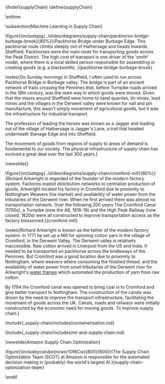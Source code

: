 \ifndef{supplyChain}
\define{supplyChain}

\editme

\subsection{Machine Learning in Supply Chain}

\figure{\includejpg{../slides/diagrams/supply-chain/packhorse-bridge-burbage-brook}{80%}}{Packhorse Bridge under Burbage Edge. This packhorse route climbs steeply out of Hathersage and heads towards Sheffield. Packhorses were the main route for transporting goods across the Peak District. The high cost of transport is one driver of the 'smith' model, where there is a local skilled person responsible for assembling or creating goods (e.g. a blacksmith). }{packhorse-bridge-burbage-brook}

\notes{On Sunday mornings in Sheffield, I often used to run across Packhorse Bridge in Burbage valley. The bridge is part of an ancient network of trails crossing the Pennines that, before Turnpike roads arrived in the 18th century, was the main way in which goods were moved. Given that the moors around Sheffield were home to sand quarries, tin mines, lead mines and the villages in the Derwent valley were known for nail and pin manufacture, this wasn't simply movement of agricultural goods, but it was the infrastructure for industrial transport.

The profession of leading the horses was known as a Jagger and leading out of the village of Hathersage is Jagger's Lane, a trail that headed underneath Stanage Edge and into Sheffield. 

The movement of goods from regions of supply to areas of demand is fundamental to our society. The physical infrastructure of supply chain has evolved a great deal over the last 300 years.}

\newslide{}

\figure{\includejpg{../slides/diagrams/supply-chain/cromford-mill}{80%}}{Richard Arkwright is regarded of the founder of the modern factory system. Factories exploit distribution networks to centralize production of goods. Arkwright located his factory in Cromford due to proximity to Nottingham Weavers (his market) and availability of water power from the tributaries of the Derwent river. When he first arrived there was almost no transportation network. Over the following 200 years The Cromford Canal (1790s), a Turnpike (now the A6, 1816-18) and the High Peak Railway (now closed, 1820s) were all constructed to improve transportation access as the factory blossomed.}{cromford-mill}

\notes{Richard Arkwright is known as the father of the modern factory system. In 1771 he set up a  Mill for spinning cotton yarn in the village of Cromford, in the Derwent Valley. The Derwent valley is relatively inaccessible. Raw cotton arrived in Liverpool from the US and India. It needed to be transported on packhorse across the bridleways of the Pennines. But Cromford was a good location due to proximity to Nottingham, where weavers where consuming the finished thread, and  the availability of water power from small tributaries of the Derwent river for Arkwright's [water frames](https://en.wikipedia.org/wiki/Spinning_jenny) which automated the production of yarn from raw cotton.

By 1794 the Cromford canal was opened to bring coal in to Cromford and give better transport to Nottingham. The construction of the canals was driven by the need to improve the transport infrastructure, facilitating the movement of goods across the UK. Canals, roads and railways were initially constructed by the economic need for moving goods. To improve supply chain.}

\include{_supply-chain/includes/containerisation.md}

\include{_supply-chain/includes/ml-and-supply-chain.md}

\newslide{Amazon Supply Chain Optimization}

\figure{\includeyoutube{ncwsr1Of6Cw}{800}{600}}{The Supply Chain Optimization Team (SCOT) at Amazon is responsible for the automated decision making in (probably) the world's largest AI.}{supply-chain-optimization-team}

\endif
